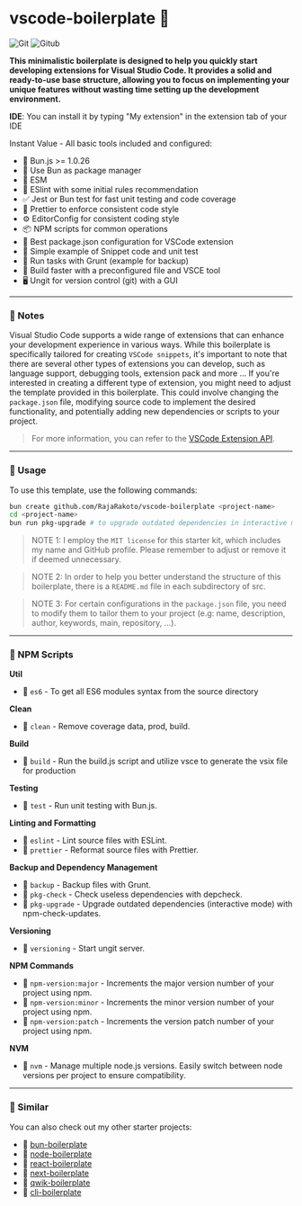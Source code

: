 # vscode-boilerplate 🚀

![Git](https://img.shields.io/badge/-Git-777?style=flat&logo=git&logoColor=F05032&labelColor=ffffff) ![Gitub](https://img.shields.io/badge/-Gitub-777?style=flat&logo=github&logoColor=777&labelColor=ffffff)

**This minimalistic boilerplate is designed to help you quickly start developing extensions for Visual Studio Code. It provides a solid and ready-to-use base structure, allowing you to focus on implementing your unique features without wasting time setting up the development environment.**

**IDE**: You can install it by typing "My extension" in the extension tab of your IDE

Instant Value - All basic tools included and configured:

- 🧅 Bun.js >= 1.0.26
- 🧅 Use Bun as package manager
- 🌈 ESM
- 🧹 ESlint with some initial rules recommendation
- ✅ Jest or Bun test for fast unit testing and code coverage
- 🎨 Prettier to enforce consistent code style
- ⚙️ EditorConfig for consistent coding style
- 📦 NPM scripts for common operations
- 📝 Best package.json configuration for VSCode extension
- 📝 Simple example of Snippet code and unit test
- 🐗 Run tasks with Grunt (example for backup)
- 🚄 Build faster with a preconfigured file and VSCE tool
- 🖥️ Ungit for version control (git) with a GUI

---

### 📌 Notes

Visual Studio Code supports a wide range of extensions that can enhance your development experience in various ways. While this boilerplate is specifically tailored for creating `VSCode snippets`, it's important to note that there are several other types of extensions you can develop, such as language support, debugging tools, extension pack and more ... If you're interested in creating a different type of extension, you might need to adjust the template provided in this boilerplate. This could involve changing the `package.json` file, modifying source code to implement the desired functionality, and potentially adding new dependencies or scripts to your project.

> For more information, you can refer to the [VSCode Extension API](https://code.visualstudio.com/api/get-started/your-first-extension).

---

### 📌 Usage

To use this template, use the following commands:

```bash
bun create github.com/RajaRakoto/vscode-boilerplate <project-name>
cd <project-name>
bun run pkg-upgrade # to upgrade outdated dependencies in interactive mode
```

> NOTE 1: I employ the `MIT license` for this starter kit, which includes my name and GitHub profile. Please remember to adjust or remove it if deemed unnecessary.

> NOTE 2: In order to help you better understand the structure of this boilerplate, there is a `README.md` file in each subdirectory of src.

> NOTE 3: For certain configurations in the `package.json` file, you need to modify them to tailor them to your project (e.g: name, description, author, keywords, main, repository, ...).

---

### 📌 NPM Scripts

**Util**

- 📜 `es6` - To get all ES6 modules syntax from the source directory

**Clean**

- 📜 `clean` - Remove coverage data, prod, build.

**Build**

- 📜 `build` - Run the build.js script and utilize vsce to generate the vsix file for production

**Testing**

- 📜 `test` - Run unit testing with Bun.js.

**Linting and Formatting**

- 📜 `eslint` - Lint source files with ESLint.
- 📜 `prettier` - Reformat source files with Prettier.

**Backup and Dependency Management**

- 📜 `backup` - Backup files with Grunt.
- 📜 `pkg-check` - Check useless dependencies with depcheck.
- 📜 `pkg-upgrade` - Upgrade outdated dependencies (interactive mode) with npm-check-updates.

**Versioning**

- 📜 `versioning` - Start ungit server.

**NPM Commands**

- 📜 `npm-version:major` - Increments the major version number of your project using npm.
- 📜 `npm-version:minor` - Increments the minor version number of your project using npm.
- 📜 `npm-version:patch` - Increments the version patch number of your project using npm.

**NVM**

- 📜 `nvm` - Manage multiple node.js versions. Easily switch between node versions per project to ensure compatibility.

---

### 📌 Similar

You can also check out my other starter projects:

- 🚀 [bun-boilerplate](https://github.com/RajaRakoto/bun-boilerplate)
- 🚀 [node-boilerplate](https://github.com/RajaRakoto/node-boilerplate)
- 🚀 [react-boilerplate](https://github.com/RajaRakoto/react-boilerplate)
- 🚀 [next-boilerplate](https://github.com/RajaRakoto/next-boilerplate)
- 🚀 [qwik-boilerplate](https://github.com/RajaRakoto/qwik-boilerplate)
- 🚀 [cli-boilerplate](https://github.com/RajaRakoto/cli-boilerplate)
